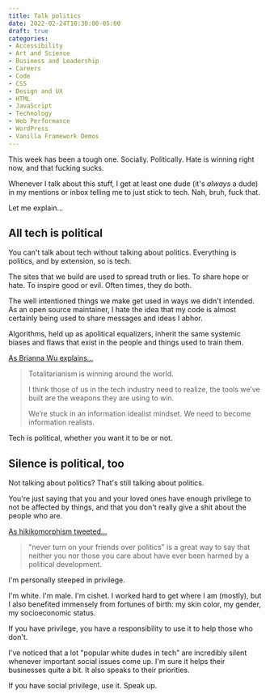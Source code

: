 ```yaml
---
title: Talk politics
date: 2022-02-24T10:30:00-05:00
draft: true
categories:
- Accessibility
- Art and Science
- Business and Leadership
- Careers
- Code
- CSS
- Design and UX
- HTML
- JavaScript
- Technology
- Web Performance
- WordPress
- Vanilla Framework Demos
---
```


This week has been a tough one. Socially. Politically. Hate is winning right now, and that fucking sucks.

Whenever I talk about this stuff, I get at least one dude (it's _always_ a dude) in my mentions or inbox telling me to just stick to tech. Nah, bruh, fuck that.

Let me explain...

## All tech is political

You can't talk about tech without talking about politics. Everything is politics, and by extension, so is tech.

The sites that we build are used to spread truth or lies. To share hope or hate. To inspire good or evil. Often times, they do both.

The well intentioned things we make get used in ways we didn't intended. As an open source maintainer, I hate the idea that my code is almost certainly being used to share messages and ideas I abhor.

Algorithms, held up as apolitical equalizers, inherit the same systemic biases and flaws that exist in the people and things used to train them.

[As Brianna Wu explains...](https://twitter.com/BriannaWu/status/1496813512068325379)

> Totalitarianism is winning around the world. 
>
> I think those of us in the tech industry need to realize, the tools we’ve built are the weapons they are using to win.
> 
> We’re stuck in an information idealist mindset. We need to become information realists.

Tech is political, whether you want it to be or not.

## Silence is political, too

Not talking about politics? That's still talking about politics.

You're just saying that you and your loved ones have enough privilege to not be affected by things, and that you don't really give a shit about the people who are.

[As hikikomorphism tweeted...](https://twitter.com/hikikomorphism/status/1496540612694261764)

> "never turn on your friends over politics" is a great way to say that neither you nor those you care about have ever been harmed by a political development.

I'm personally steeped in privilege.

I'm white. I'm male. I'm cishet. I worked hard to get where I am (mostly), but I also benefited immensely from fortunes of birth: my skin color, my gender, my socioeconomic status.

If you have privilege, you have a responsibility to use it to help those who don't.

I've noticed that a lot "popular white dudes in tech" are incredibly silent whenever important social issues come up. I'm sure it helps their businesses quite a bit. It also speaks to their priorities.

If you have social privilege, use it. Speak up.